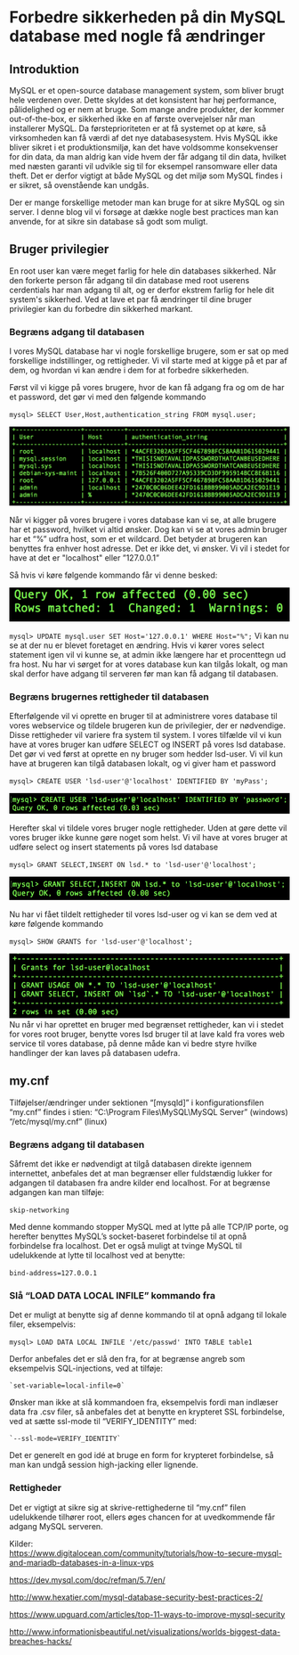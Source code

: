 # Forbedre sikkerheden på din MySQL database med nogle få ændringer #
## Introduktion ##

MySQL er et open-source database management system, som bliver brugt hele verdenen over. Dette skyldes at det konsistent har høj performance, pålidelighed og er nem at bruge.
Som mange andre produkter, der kommer out-of-the-box, er sikkerhed ikke en af første overvejelser når man installerer MySQL. Da førsteprioriteten er at få systemet op at køre, så virksomheden kan få værdi af det nye databasesystem.
Hvis MySQL ikke bliver sikret i et produktionsmiljø, kan det have voldsomme konsekvenser for din data, da man aldrig kan vide hvem der får adgang til din data, hvilket med næsten garanti vil udvikle sig til for eksempel ransomware eller data theft.
Det er derfor vigtigt at både MySQL og det miljø som MySQL findes i er sikret, så ovenstående kan undgås.

Der er mange forskellige metoder man kan bruge for at sikre MySQL og sin server. I denne blog vil vi forsøge at dække nogle best practices man kan anvende, for at sikre sin database så godt som muligt.
## Bruger privilegier ##
En root user kan være meget farlig for hele din databases sikkerhed. 
Når den forkerte person får adgang til din database med root userens cerdentials har man adgang til alt, og er derfor ekstrem farlig for hele dit system's sikkerhed.
Ved at lave et par få ændringer til dine bruger privilegier kan du forbedre din sikkerhed markant. 
### Begræns adgang til databasen ###
I vores MySQL database har vi nogle forskellige brugere, som er sat op med forskellige indstillinger, og rettigheder.
Vi vil starte med at kigge på et par af dem, og hvordan vi kan ændre i dem for at forbedre sikkerheden.

Først vil vi kigge på vores brugere, hvor de kan få adgang fra og om de har et password, det gør vi med den følgende kommando

`mysql> SELECT User,Host,authentication_string FROM mysql.user;`

![select users](/images/users.png)

Når vi kigger på vores brugere i vores database kan vi se, at alle brugere har et password, hvilket vi altid ønsker. Dog kan vi se at vores admin bruger har et “%” udfra host, som er et wildcard. Det betyder at brugeren kan benyttes fra enhver host adresse. Det er ikke det, vi ønsker. Vi vil i stedet for have at det er "localhost" eller ”127.0.0.1” 

Så hvis vi køre følgende kommando får vi denne besked:

![change output](/images/change.png)

`mysql> UPDATE mysql.user SET Host='127.0.0.1' WHERE Host="%";`
Vi kan nu se at der nu er blevet foretaget en ændring. Hvis vi kører vores select statement igen vil vi kunne se, at admin ikke længere har et procenttegn ud fra host.
Nu har vi sørget for at vores database kun kan tilgås lokalt, og man skal derfor have adgang til serveren før man kan få adgang til databasen.
### Begræns brugernes rettigheder til databasen ###
Efterfølgende vil vi oprette en bruger til at administrere vores database til vores webservice og tildele brugeren kun de privilegier, der er nødvendige. Disse rettigheder vil variere fra system til system. 
I vores tilfælde vil vi kun have at vores bruger kan udføre SELECT og INSERT på vores lsd database.
Det gør vi ved først at oprette en ny bruger som hedder lsd-user. Vi vil kun have at brugeren kan tilgå databasen lokalt, og vi giver ham et password 

`mysql> CREATE USER 'lsd-user'@'localhost' IDENTIFIED BY 'myPass';`

![createUser](/images/createUser.png)

Herefter skal vi tildele vores bruger nogle rettigheder. Uden at gøre dette vil vores bruger ikke kunne gøre noget som helst.
Vi vil have at vores bruger at udføre select og insert statements på vores lsd database  

`mysql> GRANT SELECT,INSERT ON lsd.* to 'lsd-user'@'localhost';`

![grant](/images/grant.png)

Nu har vi fået tildelt rettigheder til vores lsd-user  og vi kan se dem ved at køre følgende kommando 

`mysql> SHOW GRANTS for 'lsd-user'@'localhost';`

![grants](/images/grants.png)
Nu når vi har oprettet en bruger med begrænset rettigheder, kan vi i stedet for vores root bruger, benytte vores lsd bruger til at lave kald fra vores web service til vores database, på denne måde kan vi bedre styre hvilke handlinger der kan laves på databasen udefra.   
## my.cnf ##
Tilføjelser/ændringer under sektionen “[mysqld]” i konfigurationsfilen “my.cnf” findes i stien: 
“C:\Program Files\MySQL\MySQL Server” (windows)  
 “/etc/mysql/my.cnf” (linux) 
### Begræns adgang til databasen ###
Såfremt det ikke er nødvendigt at tilgå databasen direkte igennem internettet, anbefales det at man begrænser eller fuldstændig lukker for adgangen til databasen fra andre kilder end localhost. For at begrænse adgangen kan man tilføje:

`skip-networking`

Med denne kommando stopper MySQL med at lytte på alle TCP/IP porte, og herefter benyttes MySQL’s socket-baseret forbindelse til at opnå forbindelse fra localhost. Det er også muligt at tvinge MySQL til udelukkende at lytte til localhost ved at benytte: 

`bind-address=127.0.0.1`
### Slå “LOAD DATA LOCAL INFILE” kommando fra ###
Det er muligt at benytte sig af denne kommando til at opnå adgang til lokale filer, eksempelvis:

`mysql> LOAD DATA LOCAL INFILE '/etc/passwd' INTO TABLE table1`

Derfor anbefales det er slå den fra, for at begrænse angreb som eksempelvis SQL-injections, ved at tilføje:


	`set-variable=local-infile=0`

Ønsker man ikke at slå kommandoen fra, eksempelvis fordi man indlæser data fra .csv filer, så anbefales det at benytte en krypteret SSL forbindelse, ved at sætte ssl-mode til “VERIFY_IDENTITY” med:	

 	`--ssl-mode=VERIFY_IDENTITY`

Det er generelt en god idé at bruge en form for krypteret forbindelse, så man kan undgå session high-jacking eller lignende. 
### Rettigheder ###
Det er vigtigt at sikre sig at skrive-rettighederne til “my.cnf” filen udelukkende tilhører root, ellers øges chancen for at uvedkommende får adgang MySQL serveren.

 Kilder:  
https://www.digitalocean.com/community/tutorials/how-to-secure-mysql-and-mariadb-databases-in-a-linux-vps

https://dev.mysql.com/doc/refman/5.7/en/

http://www.hexatier.com/mysql-database-security-best-practices-2/

https://www.upguard.com/articles/top-11-ways-to-improve-mysql-security  

http://www.informationisbeautiful.net/visualizations/worlds-biggest-data-breaches-hacks/
